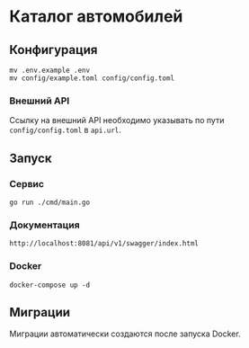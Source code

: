 # Каталог автомобилей

## Конфигурация

```
mv .env.example .env
mv config/example.toml config/config.toml
```

### Внешний API

Ссылку на внешний API необходимо указывать по пути `config/config.toml` в `api.url`.

## Запуск

### Сервис

```
go run ./cmd/main.go
```

### Документация

```
http://localhost:8081/api/v1/swagger/index.html
```

### Docker

```
docker-compose up -d
```

## Миграции

Миграции автоматически создаются после запуска Docker.

